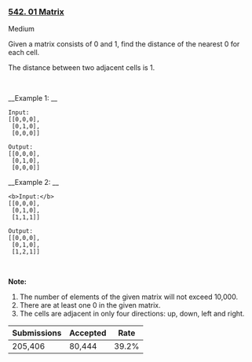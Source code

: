 ### [542. 01 Matrix](https://leetcode.com/problems/01-matrix/)

Medium

Given a matrix consists of 0 and 1, find the distance of the nearest 0 for each cell.

The distance between two adjacent cells is 1.

 

__Example 1: __

```
Input:
[[0,0,0],
 [0,1,0],
 [0,0,0]]

Output:
[[0,0,0],
 [0,1,0],
 [0,0,0]]
```

__Example 2: __

```
<b>Input:</b>
[[0,0,0],
 [0,1,0],
 [1,1,1]]

Output:
[[0,0,0],
 [0,1,0],
 [1,2,1]]
```

 

__Note:__

1.   The number of elements of the given matrix will not exceed 10,000.
2.   There are at least one 0 in the given matrix.
3.   The cells are adjacent in only four directions: up, down, left and right.

| Submissions    | Accepted     | Rate   |
| -------------- | ------------ | ------ |
| 205,406 | 80,444 | 39.2% |